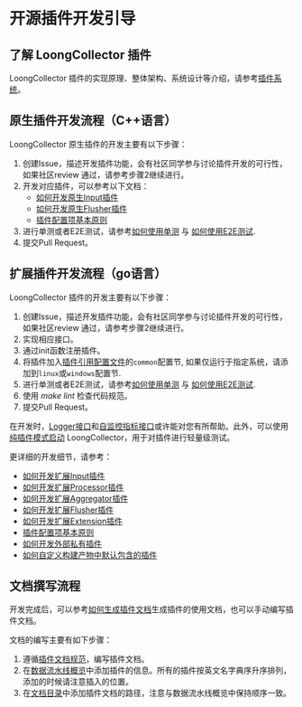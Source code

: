 # 开源插件开发引导

## 了解 LoongCollector 插件

LoongCollector 插件的实现原理、整体架构、系统设计等介绍，请参考[插件系统](../../principle/plugin-system.md)。

## 原生插件开发流程（C++语言）

LoongCollector 原生插件的开发主要有以下步骤：

1. 创建Issue，描述开发插件功能，会有社区同学参与讨论插件开发的可行性，如果社区review 通过，请参考步骤2继续进行。
2. 开发对应插件，可以参考以下文档：
    * [如何开发原生Input插件](native-plugins/how-to-write-native-input-plugins.md)
    * [如何开发原生Flusher插件](native-plugins/how-to-write-native-flusher-plugins.md)
    * [插件配置项基本原则](extended-plugins/principles-of-plugin-configuration.md)
3. 进行单测或者E2E测试，请参考[如何使用单测](../test/unit-test.md) 与 [如何使用E2E测试](../test/e2e-test.md).
4. 提交Pull Request。

## 扩展插件开发流程（go语言）

LoongCollector 插件的开发主要有以下步骤：

1. 创建Issue，描述开发插件功能，会有社区同学参与讨论插件开发的可行性，如果社区review 通过，请参考步骤2继续进行。
2. 实现相应接口。
3. 通过init函数注册插件。
4. 将插件加入[插件引用配置文件](https://github.com/alibaba/loongcollector/blob/main/plugins.yml)的`common`配置节, 如果仅运行于指定系统，请添加到`linux`或`windows`配置节.
5. 进行单测或者E2E测试，请参考[如何使用单测](../test/unit-test.md) 与 [如何使用E2E测试](../test/e2e-test.md).
6. 使用 *make lint* 检查代码规范。
7. 提交Pull Request。

在开发时，[Logger接口](plugin-debug/logger-api.md)和[自监控指标接口](plugin-debug/plugin-self-monitor-guide.md)或许能对您有所帮助。此外，可以使用[纯插件模式启动](plugin-debug/pure-plugin-start.md) LoongCollector，用于对插件进行轻量级测试。

更详细的开发细节，请参考：

* [如何开发扩展Input插件](extended-plugins/how-to-write-input-plugins.md)
* [如何开发扩展Processor插件](extended-plugins/how-to-write-processor-plugins.md)
* [如何开发扩展Aggregator插件](extended-plugins/how-to-write-aggregator-plugins.md)
* [如何开发扩展Flusher插件](extended-plugins/how-to-write-flusher-plugins.md)
* [如何开发扩展Extension插件](extended-plugins/how-to-write-extension-plugins.md)
* [插件配置项基本原则](extended-plugins/principles-of-plugin-configuration.md)
* [如何开发外部私有插件](extended-plugins/how-to-write-external-plugins.md)
* [如何自定义构建产物中默认包含的插件](extended-plugins/how-to-custom-builtin-plugins.md)

## 文档撰写流程

开发完成后，可以参考[如何生成插件文档](plugin-docs/how-to-genernate-plugin-docs.md)生成插件的使用文档，也可以手动编写插件文档。

文档的编写主要有如下步骤：

1. 遵循[插件文档规范](plugin-docs/plugin-doc-templete.md)，编写插件文档。
2. 在[数据流水线概览](https://github.com/alibaba/loongcollector/blob/main/docs/cn/plugins/overview.md)中添加插件的信息。所有的插件按英文名字典序升序排列，添加的时候请注意插入的位置。
3. 在[文档目录](https://github.com/alibaba/loongcollector/blob/main/docs/cn/SUMMARY.md)中添加插件文档的路径，注意与数据流水线概览中保持顺序一致。
